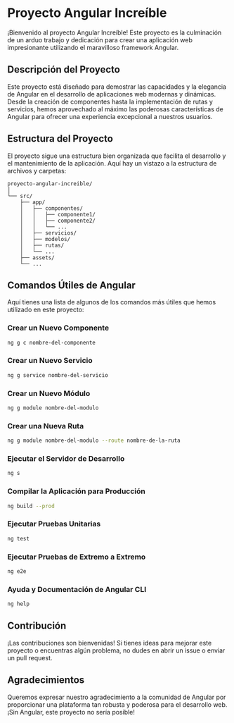 # Proyecto Angular Increíble

¡Bienvenido al proyecto Angular Increíble! Este proyecto es la culminación de un arduo trabajo y dedicación para crear una aplicación web impresionante utilizando el maravilloso framework Angular.

## Descripción del Proyecto

Este proyecto está diseñado para demostrar las capacidades y la elegancia de Angular en el desarrollo de aplicaciones web modernas y dinámicas. Desde la creación de componentes hasta la implementación de rutas y servicios, hemos aprovechado al máximo las poderosas características de Angular para ofrecer una experiencia excepcional a nuestros usuarios.

## Estructura del Proyecto

El proyecto sigue una estructura bien organizada que facilita el desarrollo y el mantenimiento de la aplicación. Aquí hay un vistazo a la estructura de archivos y carpetas:

``` 
proyecto-angular-increible/
│
└── src/
    ├── app/
    │   ├── componentes/
    │   │   ├── componente1/
    │   │   ├── componente2/
    │   │   └── ...
    │   ├── servicios/
    │   ├── modelos/
    │   ├── rutas/
    │   └── ...
    ├── assets/
    └── ...
```

## Comandos Útiles de Angular

Aquí tienes una lista de algunos de los comandos más útiles que hemos utilizado en este proyecto:

### Crear un Nuevo Componente
```bash
ng g c nombre-del-componente
```
### Crear un Nuevo Servicio
```bash
ng g service nombre-del-servicio
```
### Crear un Nuevo Módulo
```bash
ng g module nombre-del-modulo
```
### Crear una Nueva Ruta
```bash
ng g module nombre-del-modulo --route nombre-de-la-ruta
```
### Ejecutar el Servidor de Desarrollo
```bash
ng s
```
### Compilar la Aplicación para Producción
```bash
ng build --prod
```
### Ejecutar Pruebas Unitarias
```bash
ng test
```
### Ejecutar Pruebas de Extremo a Extremo
```bash
ng e2e
```
### Ayuda y Documentación de Angular CLI
```bash
ng help
```

## Contribución

¡Las contribuciones son bienvenidas! Si tienes ideas para mejorar este proyecto o encuentras algún problema, no dudes en abrir un issue o enviar un pull request.

## Agradecimientos

Queremos expresar nuestro agradecimiento a la comunidad de Angular por proporcionar una plataforma tan robusta y poderosa para el desarrollo web. ¡Sin Angular, este proyecto no sería posible!
